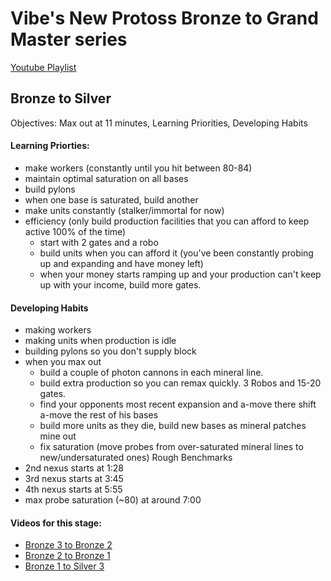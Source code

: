 # Vibe's New Protoss Bronze to Grand Master series
[Youtube Playlist](https://www.youtube.com/playlist?list=PLFeZeom2b4Dm_PXPREvPRAJVa6dijv0FF)
## Bronze to Silver
Objectives: Max out at 11 minutes, Learning Priorities, Developing Habits

#### Learning Priorties:
  - make workers (constantly until you hit between 80-84)
  - maintain optimal saturation on all bases
  - build pylons
  - when one base is saturated, build another
  - make units constantly (stalker/immortal for now)
  - efficiency (only build production facilities that you can afford to keep active 100% of the time)
    - start with 2 gates and a robo
    - build units when you can afford it (you've been constantly probing up and expanding and have money left)
    - when your money starts ramping up and your production can't keep up with your income, build more gates.
#### Developing Habits
  - making workers
  - making units when production is idle
  - building pylons so you don't supply block
  - when you max out 
    - build a couple of photon cannons in each mineral line. 
    - build extra production so you can remax quickly. 3 Robos and 15-20 gates.
    - find your opponents most recent expansion and a-move there shift a-move the rest of his bases
    - build more units as they die, build new bases as mineral patches mine out
    - fix saturation (move probes from over-saturated mineral lines to new/undersaturated ones)
Rough Benchmarks
- 2nd nexus starts at 1:28
- 3rd nexus starts at 3:45
- 4th nexus starts at 5:55
- max probe saturation (~80) at around 7:00
#### Videos for this stage:
- [Bronze 3 to Bronze 2](https://www.youtube.com/watch?v=6qBKnnFKk0E&list=PLFeZeom2b4Dm_PXPREvPRAJVa6dijv0FF&index=3&t=0s)
- [Bronze 2 to Bronze 1](https://www.youtube.com/watch?v=r3HQAUXhhfY&list=PLFeZeom2b4Dm_PXPREvPRAJVa6dijv0FF&index=4&t=0s)
- [Bronze 1 to Silver 3](https://www.youtube.com/watch?v=hIDuQFxVSpM&list=PLFeZeom2b4Dm_PXPREvPRAJVa6dijv0FF&index=5&t=1709s)
